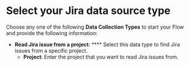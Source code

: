 # Select your Jira data source type

Choose any one of the following **Data Collection Types** to start your Flow and provide the following information:

* **Read Jira issue from a project**: **** Select this data type to find Jira issues from a specific project.
  * **Project**: Enter the project that you want to read Jira issues from.
